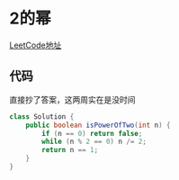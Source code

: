 # 2的幂
[LeetCode地址](https://leetcode-cn.com/problems/power-of-two/)
## 代码
直接抄了答案，这两周实在是没时间
```java
class Solution {
    public boolean isPowerOfTwo(int n) {
        if (n == 0) return false;
        while (n % 2 == 0) n /= 2;
        return n == 1;
    }
}
```
